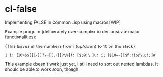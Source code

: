 # cl-false
Implementing FALSE in Common Lisp using macros [WIP]

Example program (deliberately over-complex to demonstrate major functionalities):

{This leaves all the numbers from i (up/down) to 10 on the stack}

`1 i:
[10>$$[[1-]]?\~[[1+]]?\%]f:
[$;@!\:]u:
i; [$10=~][$f;!i$@\u;!;]#`

This example doesn't work just yet, I still need to sort out nested lambdas. It should be able to work soon, though.
